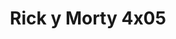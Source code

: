 ---
layout: episodios
title: "Rick y Morty 4x05"
url_serie_padre: 'rick-y-morty/temporada-4'
category: 'series'
capitulo: 'yes'
anio: '2019'
prev: 'capitulo-4'
proximo: 'capitulo-6'
sandbox: allow-same-origin allow-forms
idioma: 'Latino/Subtitulado'
reproductor: 'fembed'
calidad: 'Full HD'
reproductores_otros: ["https://gdriveplayer.co/embed2.php?link=u8zyBPYBqN%252BUYWg%252FfVR%252F0Q5MRjsl03cjQQ%252BasRX%252BaEZ9pCSXnStOnyoTRYXy2rWGkovsT4cxdrIlCKCrQvJlem9XX%252FEAO6ukr3V4m5patj%252FVwrfjBwzxnyTmBroqKEwRReM4XmH5XP6ZZXm4uLVNFxou0b2WG0zNEREbYtgMj6FS2wax%252Fta2Q5AZKdIqxE2mKQd3x0agk0KJ7TU3c%252FN6TY","Latino","https://mstream.website/69dzgykm7kco","Latino","https://api.cuevana3.io/stream/index.php?file=ek5lbm9xYWNrS0xYMTZLa2xNbkdvY3ZTb3BtZng4TGp6ZFpobGFMUGtOelcwcUZmbWRIVzRkakVuS0JnbEplcG1KUnNZSlRTMGViVTBxZGdsdEhPb3JiYW9tT3IwNVBDbTVkNFlLRFNsWmJheEorYmw5R2wyTmZIbUd4a2w1bWxtSnhuWm1xYm9PUFQxcWVScDl2UjJLSFdtS1NjeHc9PQ","Subtitulado","https://player.openloadpremium.com/player.php?id=NTM2","Subtitulado"]
reproductores_fembed: ["https://feurl.com/v/k8q0es3j2-7weqw","Latino","https://feurl.com/v/6756pi0gx81xdk4","Latino","https://feurl.com/v/lnzmlhnzzrykk30","Subtitulado","https://feurl.com/v/ky-j1u38yz28n5y","Subtitulado"]
reproductores_upstream: ["https://upstream.to/embed-l0wt5bi2usl2.html","Latino","https://upstream.to/embed-754dwpjigvnv.html","Subtitulado"]
image_banner: 'https://res.cloudinary.com/imbriitneysam/image/upload/v1555883952/rick-banner-3-min.jpg'
tags:
- Comedia
---